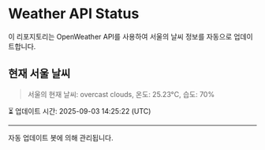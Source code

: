 
# Weather API Status

이 리포지토리는 OpenWeather API를 사용하여 서울의 날씨 정보를 자동으로 업데이트합니다.

## 현재 서울 날씨
> 서울의 현재 날씨: overcast clouds, 온도: 25.23°C, 습도: 70%

⏳ 업데이트 시간: 2025-09-03 14:25:22 (UTC)

---
자동 업데이트 봇에 의해 관리됩니다.
